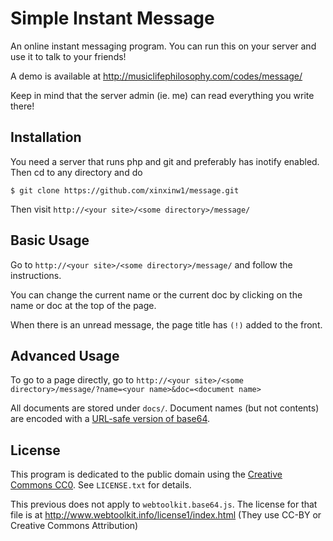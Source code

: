 # Simple Instant Message

An online instant messaging program. You can run this on your server and use it to talk to your friends!

A demo is available at http://musiclifephilosophy.com/codes/message/

Keep in mind that the server admin (ie. me) can read everything you write there!

## Installation

You need a server that runs php and git and preferably has inotify enabled. Then cd to any directory and do

```
$ git clone https://github.com/xinxinw1/message.git
```

Then visit `http://<your site>/<some directory>/message/`

## Basic Usage

Go to `http://<your site>/<some directory>/message/` and follow the instructions.

You can change the current name or the current doc by clicking on the name or doc at the top of the page.

When there is an unread message, the page title has `(!)` added to the front.

## Advanced Usage

To go to a page directly, go to `http://<your site>/<some directory>/message/?name=<your name>&doc=<document name>`

All documents are stored under `docs/`. Document names (but not contents) are encoded with a [URL-safe version of base64](http://stackoverflow.com/questions/11449577/why-is-base64-encode-adding-a-slash-in-the-result).

## License

This program is dedicated to the public domain using the [Creative Commons CC0](http://creativecommons.org/publicdomain/zero/1.0/). See `LICENSE.txt` for details.

This previous does not apply to `webtoolkit.base64.js`. The license for that file is at http://www.webtoolkit.info/license1/index.html (They use CC-BY or Creative Commons Attribution)
